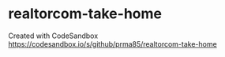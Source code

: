 # realtorcom-take-home
Created with CodeSandbox
https://codesandbox.io/s/github/prma85/realtorcom-take-home

